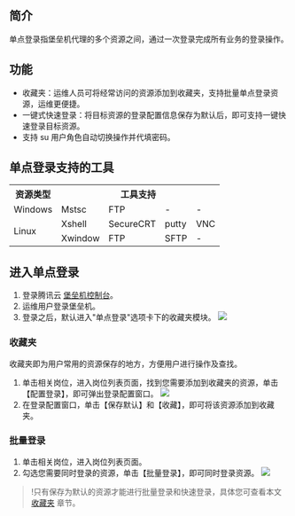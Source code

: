 
## 简介
单点登录指堡垒机代理的多个资源之间，通过一次登录完成所有业务的登录操作。


## 功能
- 收藏夹：运维人员可将经常访问的资源添加到收藏夹，支持批量单点登录资源，运维更便捷。
- 一键式快速登录：将目标资源的登录配置信息保存为默认后，即可支持一键快速登录目标资源。
- 支持 su 用户角色自动切换操作并代填密码。


## 单点登录支持的工具
<table>
   <tr>
      <th>资源类型</th>
      <th colspan="4">工具支持</th>
   </tr>
   <tr>
      <td>Windows</td>
      <td>Mstsc</td>
      <td>FTP</td>
      <td>-</td>
      <td>-</td>
   </tr>
   <tr>
      <td rowspan="2">Linux</td>
      <td>Xshell</td>
      <td>SecureCRT</td>
      <td>putty</td>
      <td>VNC</td>
   </tr>
   <tr>
      <td>Xwindow</td>
      <td>FTP</td>
      <td>SFTP</td>
      <td>-</td>
   </tr>
</table>



## 进入单点登录
1. 登录腾讯云 [堡垒机控制台](https://console.cloud.tencent.com/cds/dasb)。
2. 运维用户登录堡垒机。
3. 登录之后，默认进入"单点登录"选项卡下的收藏夹模块。
    ![](https://main.qcloudimg.com/raw/cfca46b5ac6bc6a9d16278baa6e480ed.png)

<a id="scj"></a>
### 收藏夹
收藏夹即为用户常用的资源保存的地方，方便用户进行操作及查找。
1. 单击相关岗位，进入岗位列表页面，找到您需要添加到收藏夹的资源，单击【配置登录】，即可弹出登录配置窗口。
![](https://main.qcloudimg.com/raw/2888ca3487d27ceff1b0aee31c48d53c.png)
2. 在登录配置窗口，单击【保存默认】和【收藏】，即可将该资源添加到收藏夹。


### 批量登录
1. 单击相关岗位，进入岗位列表页面。
2. 勾选您需要同时登录的资源，单击【批量登录】，即可同时登录资源。
![](https://main.qcloudimg.com/raw/81caa45eb426de0de05d5ce41ae40ff3.png)

>!只有保存为默认的资源才能进行批量登录和快速登录，具体您可查看本文 [收藏夹](#scj) 章节。
